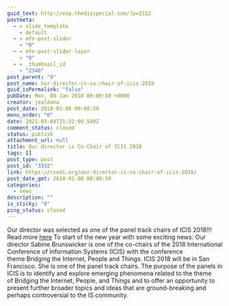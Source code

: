 ```yaml
---
guid_text: http://exp.thediyspecial.com/?p=3332
postmeta:
  - - slide_template
    - default
  - - mfn-post-slider
    - "0"
  - - mfn-post-slider-layer
    - "0"
  - - _thumbnail_id
    - "2340"
post_parent: "0"
post_name: our-director-is-co-chair-of-icis-2018
guid_isPermalink: "false"
pubDate: Mon, 08 Jan 2018 00:00:50 +0000
creator: jealdana
post_date: 2018-01-08 00:00:50
menu_order: "0"
date: 2021-03-04T21:32:09.540Z
comment_status: closed
status: publish
attachment_url: null
title: Our director is Co-Chair of ICIS 2018
tags: []
post_type: post
post_id: "3332"
link: https://rcodi.org/our-director-is-co-chair-of-icis-2018/
post_date_gmt: 2018-01-08 00:00:50
categories:
  - news
description: ""
is_sticky: "0"
ping_status: closed
---
```

Our director was selected as one of the panel track chairs of ICIS 2018!!! Read more [here](https://rcodi.org/our-director-is-…air-of-icis-2018/)
To start of the new year with some exciting news: Our director Sabine Brunswicker is one of the co-chairs of the 2018 International Conference of Information Systems (ICIS) with the conference theme Bridging the Internet, People and Things. ICIS 2018 will be in San Francisco. She is one of the panel track chairs. The purpose of the panels in ICIS is to identify and explore emerging phenomena related to the theme of Bridging the Internet, People, and Things and to offer an opportunity to present further broader topics and ideas that are ground-breaking and perhaps controversial to the IS community.